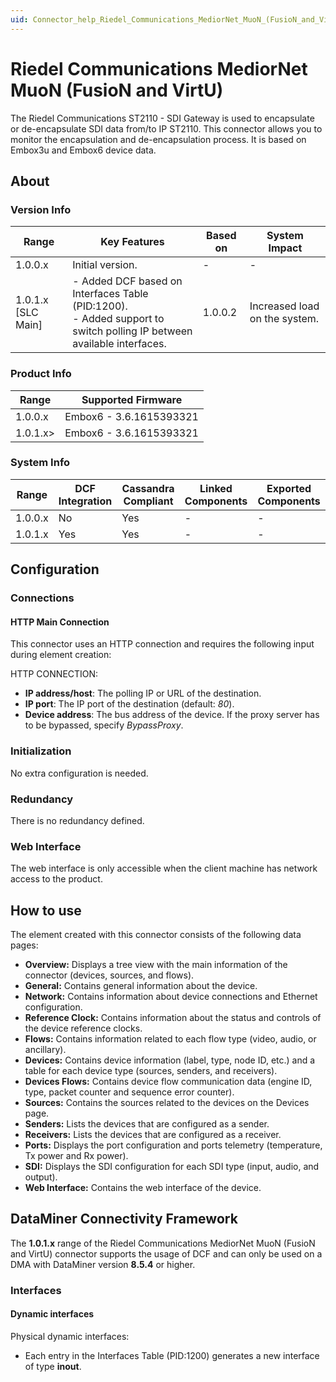 ```yaml
---
uid: Connector_help_Riedel_Communications_MediorNet_MuoN_(FusioN_and_VirtU)
---
```


# Riedel Communications MediorNet MuoN (FusioN and VirtU)

The Riedel Communications ST2110 - SDI Gateway is used to encapsulate or de-encapsulate SDI data from/to IP ST2110. This connector allows you to monitor the encapsulation and de-encapsulation process. It is based on Embox3u and Embox6 device data.

## About

### Version Info

| Range | Key Features | Based on | System Impact |
|--|--|--|--|
| 1.0.0.x | Initial version. | - | - |
| 1.0.1.x [SLC Main] | - Added DCF based on Interfaces Table (PID:1200). <br>- Added support to switch polling IP between available interfaces. | 1.0.0.2 | Increased load on the system. |

### Product Info

| Range     | Supported Firmware      |
|-----------|-------------------------|
| 1.0.0.x   | Embox6 - 3.6.1615393321 |
| 1.0.1.x\> | Embox6 - 3.6.1615393321 |

### System Info

| Range     | DCF Integration     | Cassandra Compliant     | Linked Components     | Exported Components     |
|-----------|---------------------|-------------------------|-----------------------|-------------------------|
| 1.0.0.x   | No                  | Yes                     | -                     | -                       |
| 1.0.1.x   | Yes                 | Yes                     | -                     | -                       |

## Configuration

### Connections

#### HTTP Main Connection

This connector uses an HTTP connection and requires the following input during element creation:

HTTP CONNECTION:

- **IP address/host**: The polling IP or URL of the destination.
- **IP port**: The IP port of the destination (default: *80*).
- **Device address**: The bus address of the device. If the proxy server has to be bypassed, specify *BypassProxy*.

### Initialization

No extra configuration is needed.

### Redundancy

There is no redundancy defined.

### Web Interface

The web interface is only accessible when the client machine has network access to the product.

## How to use

The element created with this connector consists of the following data pages:

- **Overview:** Displays a tree view with the main information of the connector (devices, sources, and flows).
- **General:** Contains general information about the device.
- **Network:** Contains information about device connections and Ethernet configuration.
- **Reference Clock:** Contains information about the status and controls of the device reference clocks.
- **Flows:** Contains information related to each flow type (video, audio, or ancillary).
- **Devices:** Contains device information (label, type, node ID, etc.) and a table for each device type (sources, senders, and receivers).
- **Devices Flows:** Contains device flow communication data (engine ID, type, packet counter and sequence error counter).
- **Sources:** Contains the sources related to the devices on the Devices page.
- **Senders:** Lists the devices that are configured as a sender.
- **Receivers:** Lists the devices that are configured as a receiver.
- **Ports:** Displays the port configuration and ports telemetry (temperature, Tx power and Rx power).
- **SDI:** Displays the SDI configuration for each SDI type (input, audio, and output).
- **Web Interface:** Contains the web interface of the device.

## DataMiner Connectivity Framework

The **1.0.1.x** range of the Riedel Communications MediorNet MuoN (FusioN and VirtU) connector supports the usage of DCF and can only be used on a DMA with DataMiner version **8.5.4** or higher.

### Interfaces

#### Dynamic interfaces

Physical dynamic interfaces:

- Each entry in the Interfaces Table (PID:1200) generates a new interface of type **inout**.
